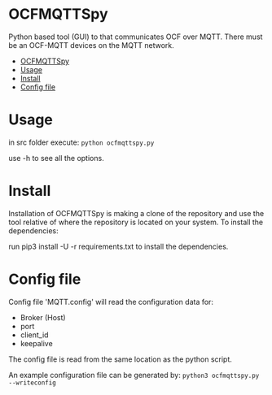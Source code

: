 
# OCFMQTTSpy

Python based tool (GUI) to that communicates OCF over MQTT.
There must be an OCF-MQTT devices on the MQTT network.
<!-- TOC -->

- [OCFMQTTSpy](#ocfmqttspy)
- [Usage](#usage)
- [Install](#install)
- [Config file](#config-file)

# Usage

in src folder execute: ``python ocfmqttspy.py``

use -h to see all the options.

# Install

Installation of OCFMQTTSpy is making a clone of the repository and use the tool relative of where the repository is located on your system.
To install the dependencies:

run pip3 install -U -r requirements.txt to install the dependencies.

# Config file

Config file 'MQTT.config' will read the configuration data for:

- Broker (Host)
- port
- client_id
- keepalive

The config file is read from the same location as the python script.

An example configuration file can be generated by:
``python3 ocfmqttspy.py --writeconfig ``
